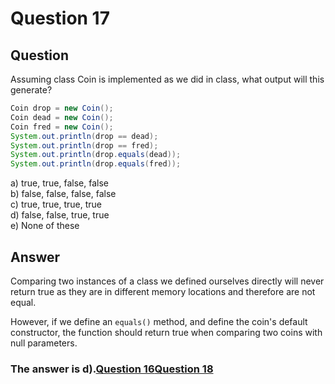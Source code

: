 # Question 17
## Question
Assuming class Coin is implemented as we did in class, what output will this generate?
```java
Coin drop = new Coin();
Coin dead = new Coin();
Coin fred = new Coin();
System.out.println(drop == dead);
System.out.println(drop == fred);
System.out.println(drop.equals(dead));
System.out.println(drop.equals(fred)); 
```
a) true, true, false, false  
b) false, false, false, false  
c) true, true, true, true  
d) false, false, true, true  
e) None of these  
## Answer
Comparing two instances of a class we defined ourselves directly will never return true as they are in different memory locations and therefore are not equal. 

However, if we define an `equals()` method, and define the coin's default constructor, the function should return true when comparing two coins with null parameters. 

### **The answer is d).**[Question 16](https://thunderredstar.me/Test-2-Review/explanations/the_part_with_multiple_guesses/10-19/16)[Question 18](https://thunderredstar.me/Test-2-Review/explanations/the_part_with_multiple_guesses/10-19/18)